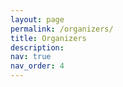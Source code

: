 ```yaml
---
layout: page
permalink: /organizers/
title: Organizers
description: 
nav: true
nav_order: 4
---
```



